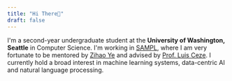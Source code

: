 ```yaml
---
title: "Hi There👋"
draft: false
---
```

I'm a second-year undergraduate student at the **University of Washington, Seattle** in Computer Science. I'm working in [SAMPL](https://sampl.cs.washington.edu/), where I am very fortunate to be mentored by [Zihao Ye](https://homes.cs.washington.edu/~zhye/) and advised by [Prof. Luis Ceze](https://homes.cs.washington.edu/~luisceze/). I currently hold a broad interest in machine learning systems, data-centric AI and natural language processing.
